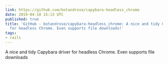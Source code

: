 ```yaml
---
link: https://github.com/botandrose/capybara-headless_chrome
date: 2019-04-10 15:13 UTC
published: true
title: 'GitHub - botandrose/capybara-headless_chrome: A nice and tidy Capybara driver
  for headless Chrome. Even supports file downloads!'
tags:
- rails
---
```


A nice and tidy Capybara driver for headless Chrome. Even supports file downloads
